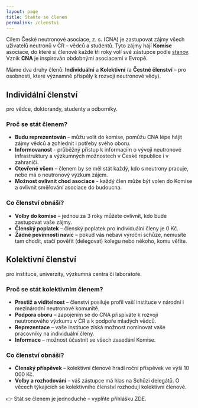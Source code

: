 ```yaml
---
layout: page
title: Staňte se členem
permalink: /clenstvi
---
```

Cílem České neutronové asociace, z. s. (CNA) je zastupovat zájmy všech uživatelů neutronů v ČR – vědců a studentů. Tyto zájmy hájí **Komise** asociace, do které si členové každé tři roky volí své zástupce podle [stanov](/stanovy). Vznik **CNA** je inspirován obdobnými asociacemi v Evropě. 

Máme dva druhy členů: **Individuální** a **Kolektivní** (a **Čestné členství** – pro osobnosti, které významně přispěly k rozvoji neutronové vědy).

## Individální členství

pro vědce, doktorandy, studenty a odborníky.

### Proč se stát členem?

 - **Budu reprezentován** – můžu volit do komise, pomůžu CNA lépe hájit zájmy vědců a zohlednit i potřeby svého oboru.
 - **Informovanost** - průběžný přístup k informacím o vývoji neutronové infrastruktury a výzkumných možnostech v České republice i v zahraničí.
 - **Otevřené všem** – členem by se měl stát každý, kdo s neutrony pracuje, nebo má o neutronový výzkum zájem.
 - **Možnost ovlivnit chod asociace** - každý člen může být volen do Komise a ovlivnit směřování asociace do budoucna. 
  
### Co členství obnáší?

 - **Volby do komise** – jednou za 3 roky můžete ovlivnit, kdo bude zastupovat vaše zájmy.
 - **Členský poplatek** – členský poplatek pro individuální členy je 0 Kč.
 - **Žádné povinnosti navíc** – pokud vás nebaví výroční schůze, nemusíte tam chodit, stačí pověřit (delegovat) kolegu nebo někoho, komu věříte.

## Kolektivní členství

pro instituce, univerzity, výzkumná centra či laboratoře.

### Proč se stát kolektivním členem?  

- **Prestiž a viditelnost** – členství posiluje profil vaší instituce v národní i mezinárodní neutronové komunitě. 
- **Podpora oboru** – zapojením se do CNA přispíváte k rozvoji neutronového výzkumu v ČR a k podpoře mladých vědců.
- **Reprezentace** – vaše instituce získá možnost nominovat vaše pracovníky na individuální členy.  
- **Informace** – možnost účastnit se všech zasedání Komise.  

### Co členství obnáší?  

- **Členský příspěvek** – kolektivní členové hradí roční příspěvek ve výši 10 000 Kč.  
- **Volby a rozhodování** – váš zástupce má hlas na Schůzi delegátů. O věcech týkajících se kolektivního členství rozhodují kolektivní členové.  


👉 Stát se členem je jednoduché – vyplňte přihlášku ZDE.